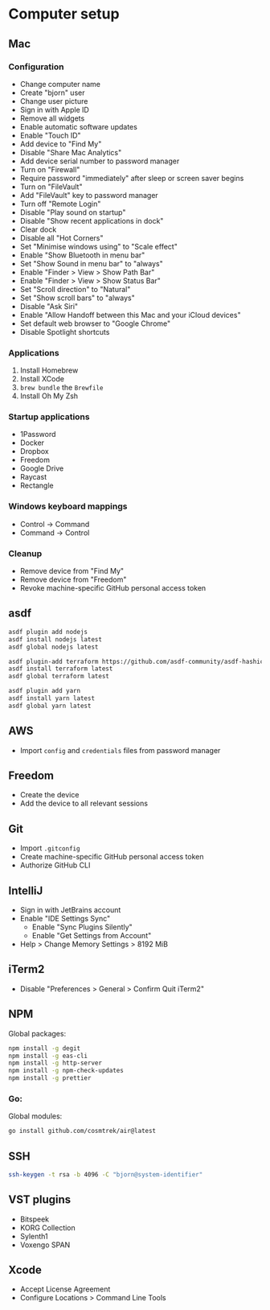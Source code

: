 # Computer setup

## Mac

### Configuration

* Change computer name
* Create "bjorn" user
* Change user picture
* Sign in with Apple ID
* Remove all widgets
* Enable automatic software updates
* Enable "Touch ID"
* Add device to "Find My"
* Disable "Share Mac Analytics"
* Add device serial number to password manager
* Turn on "Firewall"
* Require password "immediately" after sleep or screen saver begins
* Turn on "FileVault"
* Add "FileVault" key to password manager
* Turn off "Remote Login"
* Disable "Play sound on startup"
* Disable "Show recent applications in dock"
* Clear dock
* Disable all "Hot Corners"
* Set "Minimise windows using" to "Scale effect"
* Enable "Show Bluetooth in menu bar"
* Set "Show Sound in menu bar" to "always"
* Enable "Finder > View > Show Path Bar"
* Enable "Finder > View > Show Status Bar"
* Set "Scroll direction" to "Natural"
* Set "Show scroll bars" to "always"
* Disable "Ask Siri"
* Enable "Allow Handoff between this Mac and your iCloud devices"
* Set default web browser to "Google Chrome"
* Disable Spotlight shortcuts

### Applications

1. Install Homebrew
2. Install XCode
3. `brew bundle` the `Brewfile`
4. Install Oh My Zsh

### Startup applications

* 1Password
* Docker
* Dropbox
* Freedom
* Google Drive
* Raycast
* Rectangle

### Windows keyboard mappings

* Control -> Command
* Command -> Control

### Cleanup

* Remove device from "Find My"
* Remove device from "Freedom"
* Revoke machine-specific GitHub personal access token

## asdf

```bash
asdf plugin add nodejs
asdf install nodejs latest
asdf global nodejs latest

asdf plugin-add terraform https://github.com/asdf-community/asdf-hashicorp.git
asdf install terraform latest
asdf global terraform latest

asdf plugin add yarn
asdf install yarn latest
asdf global yarn latest
```

## AWS

* Import `config` and `credentials` files from password manager

## Freedom

* Create the device
* Add the device to all relevant sessions

## Git

* Import `.gitconfig`
* Create machine-specific GitHub personal access token
* Authorize GitHub CLI

## IntelliJ

* Sign in with JetBrains account
* Enable "IDE Settings Sync"
    * Enable "Sync Plugins Silently"
    * Enable "Get Settings from Account"
* Help > Change Memory Settings > 8192 MiB

## iTerm2

* Disable "Preferences > General > Confirm Quit iTerm2"

## NPM

Global packages:

```bash
npm install -g degit
npm install -g eas-cli
npm install -g http-server
npm install -g npm-check-updates
npm install -g prettier
```

### Go:

Global modules:

```bash
go install github.com/cosmtrek/air@latest
```


## SSH

```bash
ssh-keygen -t rsa -b 4096 -C "bjorn@system-identifier"
```

## VST plugins

* Bitspeek
* KORG Collection
* Sylenth1
* Voxengo SPAN

## Xcode

- Accept License Agreement
- Configure Locations > Command Line Tools